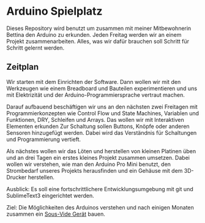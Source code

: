 # Arduino Spielplatz
Dieses Repository wird benutzt um zusammen mit meiner Mitbewohnerin Bettina den Arduino zu erkunden. Jeden Freitag werden wir an einem Projekt zusammenarbeiten. Alles, was wir dafür brauchen soll Schritt für Schritt gelernt werden.

## Zeitplan
Wir starten mit dem Einrichten der Software. Dann wollen wir mit den Werkzeugen wie einem Breadboard und Bauteilen experimentieren und uns mit Elektrizität und der Arduino-Programmiersprache vertraut machen.

Darauf aufbauend beschäftigen wir uns an den nächsten zwei Freitagen mit Programmierkonzepten wie Control Flow und State Machines, Variablen und Funktionen, DRY, Schleifen und Arrays. Das wollen wir mit Interaktiven Elementen erkunden Zur Schaltung sollen Buttons, Knöpfe oder anderen Sensoren hinzugefügt werden. Dabei wird das Verständnis für Schaltungen und Programmierung vertieft.

Als nächstes wollen wir das Löten und herstellen von kleinen Platinen üben und an drei Tagen ein erstes kleines Projekt zusammen umsetzen. Dabei wollen wir verstehen, wie man den Arduino Pro Mini benutzt, den Strombedarf unseres Projekts herausfinden und ein Gehäuse mit dem 3D-Drucker herstellen.

Ausblick: Es soll eine fortschrittlichere Entwicklungsumgebung mit git und SublimeText3 eingerichtet werden.

Ziel: Die Möglichkeiten des Arduinos verstehen und nach einigen Monaten zusammen ein [Sous-Vide Gerät](https://en.wikipedia.org/wiki/Sous-vide) bauen.
